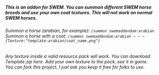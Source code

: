 <h5> This is an addon for SWEM. You can summon different SWEM horse breeds and use your own coat textures. This will not work on normal SWEM horses. </h5>
<h6>
Summon a horse (arabian, for example): <code>/summon swemaddendum:arabian</code><br>
Summon a horse with a coat: <code>/summon swemaddendum:arabian ~ ~ ~ {Texture:"template:arabian/coat_name.png"}</code>
</h6>
<h6>
Any texture inside a valid resource pack will work. You can download Template.zip here. Add your own texture to the pack, see it in game.<br>
You can fork this project, I just ask you keep it free for folks to use.
</h6>
